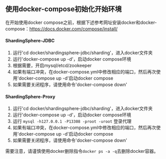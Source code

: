 ## 使用docker-compose初始化开始环境

在开始使用docker compose之前，根据下述参考网址安装docker和docker-compose：https://docs.docker.com/compose/install/

#### ShardingSphere-JDBC

1. 运行'cd docker/shardingsphere-jdbc/sharding'，进入docker文件夹
2. 运行'docker-compose up -d'，启动docker compose环境
3. 根据需要，开启mysql/etcd/zookeeper
4. 如果有端口冲突，在docker-compose.yml中修改相应的端口，然后再次使用'docker-compose up -d'启动docker compose
5. 如果需要关闭程序，请使用命令'docker-compose down'

#### ShardingSphere-Proxy

1. 运行'cd docker/shardingsphere-jdbc/sharding'，进入docker文件夹
2. 运行'docker-compose up -d'，启动docker compose环境
3. 运行 `mysql -h127.0.0.1 -P13308 -proot -uroot` 登录代理
4. 如果有端口冲突，在docker-compose.yml中修改相应的端口，然后再次使用'docker-compose up -d'启动docker compose
5. 如果需要关闭程序，请使用命令'docker-compose down'

需要注意，请谨慎使用docker删除指令`docker ps -a -q`去删除docker容器。
